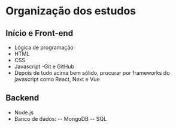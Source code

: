 # Organização dos estudos
## Início e Front-end
 - Lógica de programação
 - HTML
 - CSS
 - Javascript
 -Git e GitHub
 - Depois de tudo acima bem sólido, procurar por frameworks do javascript como React, Next e Vue

## Backend
- Node.js
- Banco de dados:
-- MongoDB
-- SQL
